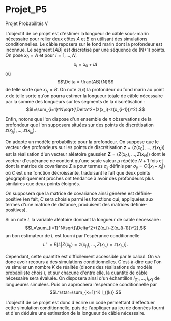 # Projet_P5

Projet Probabilités V

L'objectif de ce projet est d'estimer la longueur de câble sous-marin nécessaire pour relier deux côtes $A$ et $B$ en utilisant des simulations conditionnelles.
Le câble reposera sur le fond marin dont la profondeur est inconnue. Le segment $[AB]$ est discrétisé par une séquence de (N+1) points. On pose $x_0=A$ et pour $i=1,\dots,N$, $$x_i=x_0+i\Delta$$ où $$\Delta = \frac{AB}{N}$$ de telle sorte que $x_N=B$. On note $z(x)$ la profondeur du fond marin au point $x$ de telle sorte qu'on pourra estimer la longueur totale de câble nécessaire par la somme des longueurs sur les segments de la discrétisation :
$$l=\sum_{i=1}^N\sqrt{\Delta^2+(z(x_i)-z(x_{i-1}))^2}.$$

Enfin, notons que l'on dispose d'un ensemble de $n$ observations de la profondeur que l'on supposera situées sur des points de discrétisation $z(x_{j_1}),\dots,z(x_{j_n})$.

On adopte un modèle probabiliste pour la profondeur. On suppose que le vecteur des profondeurs sur les points de discrétisation $\mathbf{z}=(z(x_0),\dots,z(x_N))$ est la réalisation d'un vecteur aléatoire gaussien $\mathbf{Z}=(Z(x_0),\dots,Z(x_N))$ dont le vecteur d'espérance ne contient qu'une seule valeur $\mu$ répétée $N+1$ fois et dont la matrice de covariance $\Sigma$ a pour termes $\sigma_{ij}$ définis par $\sigma_{ij}=C(|x_i-x_j|)$ où $C$ est une fonction décroissante, traduisant le fait que deux points géographiquement proches ont tendance à avoir des profondeurs plus similaires que deux points éloignés.

On supposera que la matrice de covariance ainsi générée est définie-positive (en fait, $C$ sera choisie parmi les fonctions qui, appliquées aux termes d'une matrice de distance, produisent des matrices définie-positives).

Si on note $L$ la variable aléatoire donnant la longueur de cable nécessaire : $$L=\sum_{i=1}^N\sqrt{\Delta^2+(Z(x_i)-Z(x_{i-1}))^2},$$ un bon estimateur de $L$ est fourni par l'espérance conditionnelle
$$L^\star=E[L|Z(x_{j_1})=z(x_{j_1}),\dots,Z(x_{j_n})=z(x_{j_n})].$$

Cependant, cette quantité est difficilement accessible par le calcul. On va donc avoir recours à des simulations conditionnelles. C'est-à-dire que l'on va simuler un nombre $K$ de réalités (disons des réalisations du modèle probabiliste choisi), et sur chacune d'entre elle, la quantité de câble nécessaire sera évaluée. On disposera ainsi d'un échantillon $l_{(1)},\dots,l_{(K)}$ de longueures simulées. Puis on approchera l'espérance conditionnelle par $$L^\star=\sum_{k=1}^K l_{(k)}.$$

L'objectif de ce projet est donc d'écrire un code permettant d'effectuer cette simulation conditionnelle, puis de l'appliquer au jeu de données fourni et d'en déduire une estimation de la longueur de câble nécessaire.
